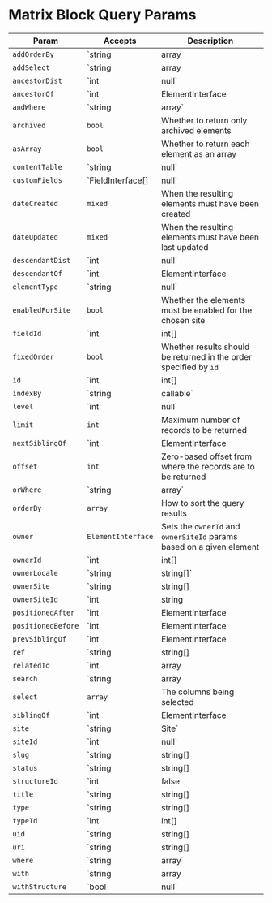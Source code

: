 Matrix Block Query Params
=========================

Param              | Accepts                                | Description
------------------ | -------------------------------------- | ----------------------------------------------------------------------------------------------------------------------------
`addOrderBy`       | `string|array|Expression`              | Adds additional ORDER BY columns to the query
`addSelect`        | `string|array|Expression`              | Add more columns to the SELECT part of the query
`ancestorDist`     | `int|null`                             | The maximum number of levels that results may be separated from `ancestorOf`
`ancestorOf`       | `int|ElementInterface|null`            | The element (or its ID) that results must be an ancestor of
`andWhere`         | `string|array`                         | Adds an additional WHERE condition to the existing one
`archived`         | `bool`                                 | Whether to return only archived elements
`asArray`          | `bool`                                 | Whether to return each element as an array
`contentTable`     | `string|null`                          | The content table that will be joined by this query
`customFields`     | `FieldInterface[]|null`                | The fields that may be involved in this query
`dateCreated`      | `mixed`                                | When the resulting elements must have been created
`dateUpdated`      | `mixed`                                | When the resulting elements must have been last updated
`descendantDist`   | `int|null`                             | The maximum number of levels that results may be separated from `descendantOf`
`descendantOf`     | `int|ElementInterface|null`            | The element (or its ID) that results must be a descendant of
`elementType`      | `string|null`                          | The name of the `ElementInterface` class
`enabledForSite`   | `bool`                                 | Whether the elements must be enabled for the chosen site
`fieldId`          | `int|int[]|string|false|null`          | The field ID(s) that the resulting Matrix blocks must belong to
`fixedOrder`       | `bool`                                 | Whether results should be returned in the order specified by `id`
`id`               | `int|int[]|false|null`                 | The element ID(s)
`indexBy`          | `string|callable`                      | The name of the column by which the query results should be indexed by
`level`            | `int|null`                             | The element’s level within the structure
`limit`            | `int`                                  | Maximum number of records to be returned
`nextSiblingOf`    | `int|ElementInterface|null`            | The element (or its ID) that the result must be the next sibling of
`offset`           | `int`                                  | Zero-based offset from where the records are to be returned
`orWhere`          | `string|array`                         | Adds an additional WHERE condition to the existing one
`orderBy`          | `array`                                | How to sort the query results
`owner`            | `ElementInterface`                     | Sets the `ownerId` and `ownerSiteId` params based on a given element
`ownerId`          | `int|int[]|null`                       | The owner element ID(s) that the resulting Matrix blocks must belong to
`ownerLocale`      | `string|string[]`                      | Sets the `ownerLocale` param
`ownerSite`        | `string|string[]|Site`                 | Sets the `ownerSiteId` param based on a given site(s)’s handle(s)
`ownerSiteId`      | `int|string|null`                      | The site ID that the resulting Matrix blocks must have been defined in, or ':empty:' to find blocks without an owner site ID
`positionedAfter`  | `int|ElementInterface|null`            | The element (or its ID) that the results must be positioned after
`positionedBefore` | `int|ElementInterface|null`            | The element (or its ID) that the results must be positioned before
`prevSiblingOf`    | `int|ElementInterface|null`            | The element (or its ID) that the result must be the previous sibling of
`ref`              | `string|string[]|null`                 | The reference code(s) used to identify the element(s)
`relatedTo`        | `int|array|ElementInterface|null`      | The element relation criteria
`search`           | `string|array|SearchQuery|null`        | The search term to filter the resulting elements by
`select`           | `array`                                | The columns being selected
`siblingOf`        | `int|ElementInterface|null`            | The element (or its ID) that the results must be a sibling of
`site`             | `string|Site`                          | Sets the `siteId` param based on a given site(s)’s handle
`siteId`           | `int|null`                             | The site ID that the elements should be returned in
`slug`             | `string|string[]|null`                 | The slug that resulting elements must have
`status`           | `string|string[]|null`                 | The status(es) that the resulting elements must have
`structureId`      | `int|false|null`                       | The structure ID that should be used to join in the structureelements table
`title`            | `string|string[]|null`                 | The title that resulting elements must have
`type`             | `string|string[]|MatrixBlockType|null` | Sets the `typeId` param based on a given block type(s)’s handle(s)
`typeId`           | `int|int[]|null`                       | The block type ID(s) that the resulting Matrix blocks must have
`uid`              | `string|string[]|null`                 | The element UID(s)
`uri`              | `string|string[]|null`                 | The URI that the resulting element must have
`where`            | `string|array`                         | Query condition
`with`             | `string|array|null`                    | The eager-loading declaration
`withStructure`    | `bool|null`                            | Whether element structure data should automatically be left-joined into the query
